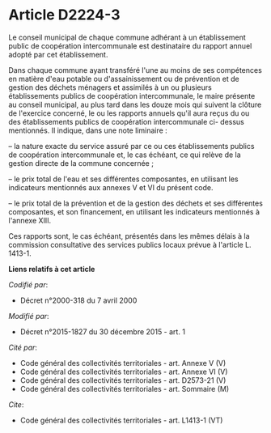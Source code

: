 # Article D2224-3

Le conseil municipal de chaque commune adhérant à un établissement public de coopération intercommunale est destinataire du
rapport annuel adopté par cet établissement. 

Dans chaque commune ayant transféré l'une au moins de ses compétences en matière d'eau potable ou d'assainissement ou de
prévention et de gestion des déchets ménagers et assimilés à un ou plusieurs établissements publics de coopération
intercommunale, le maire présente au conseil municipal, au plus tard dans les douze mois qui suivent la clôture de l'exercice
concerné, le ou les rapports annuels qu'il aura reçus du ou des établissements publics de coopération intercommunale ci-
dessus mentionnés. Il indique, dans une note liminaire : 

– la nature exacte du service assuré par ce ou ces établissements publics de coopération intercommunale et, le cas échéant,
ce qui relève de la gestion directe de la commune concernée ; 

– le prix total de l'eau et ses différentes composantes, en utilisant les indicateurs mentionnés aux annexes V et VI du
présent code. 

– le prix total de la prévention et de la gestion des déchets et ses différentes composantes, et son financement, en
utilisant les indicateurs mentionnés à l'annexe XIII. 

Ces rapports sont, le cas échéant, présentés dans les mêmes délais à la commission consultative des services publics locaux
prévue à l'article L. 1413-1.

**Liens relatifs à cet article**

_Codifié par_:

  - Décret n°2000-318 du 7 avril 2000

_Modifié par_:

  - Décret n°2015-1827 du 30 décembre 2015 - art. 1

_Cité par_:

  - Code général des collectivités territoriales - art. Annexe V (V)
  - Code général des collectivités territoriales - art. Annexe VI (V)
  - Code général des collectivités territoriales - art. D2573-21 (V)
  - Code général des collectivités territoriales - art. Sommaire (M)

_Cite_:

  - Code général des collectivités territoriales - art. L1413-1 (VT)
